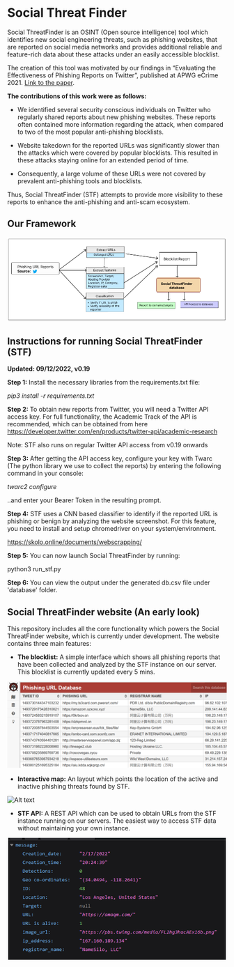 # Social Threat Finder

Social ThreatFinder is an OSINT (Open source intelligence) tool which identifies new social engineering threats, such as phishing websites, that are reported on social media networks and provides additional reliable and feature-rich data about these attacks under an easily accessible blocklist. 

The creation of this tool was motivated by our findings in “Evaluating the Effectiveness of Phishing Reports on Twitter”, published at APWG eCrime 2021. [Link to the paper](https://ieeexplore.ieee.org/abstract/document/9738786?casa_token=FjAIF57PrIUAAAAA:timEgDLq87uH-jxlNFpAbrDjAxesCbdHV3Rg05ywazIEAkLi0Bb_JVNAfhNAOR0RrczqTwk3M_Y). 

**The contributions of this work were as follows:**

- We identified several security conscious individuals on Twitter who regularly shared reports about new phishing websites. These reports often contained more information regarding the attack, when compared to two of the most popular anti-phishing blocklists.

- Website takedown for the reported URLs was significantly slower than the attacks which were covered by popular blocklists. This resulted in these attacks staying online for an extended period of time.

- Consequently, a large volume of these URLs were not covered by prevalent anti-phishing tools and blocklists. 

Thus, Social ThreatFinder (STF) attempts to provide more visibility to these reports to enhance the anti-phishing and anti-scam ecosystem. 

## Our Framework

![Alt text](/img/stf_framework_basic.png?raw=true "Social ThreatFinder Framework")

## Instructions for running Social ThreatFinder (STF)

**Updated: 09/12/2022, v0.19** 

**Step 1:** Install the necessary libraries from the requirements.txt file:

*pip3 install -r requirements.txt*

**Step 2:** To obtain new reports from Twitter, you will need a Twitter API access key. For full functionality, the Academic Track of the API is recommended, which can be obtained from here https://developer.twitter.com/en/products/twitter-api/academic-research

Note: STF also runs on regular Twitter API access from v0.19 onwards

**Step 3:** After getting the API access key, configure your key with Twarc (The python library we use to collect the reports) by entering the following command in your console:

*twarc2 configure*

..and enter your Bearer Token in the resulting prompt.

**Step 4:** STF uses a CNN based classifier to identify if the reported URL is phishing or benign by analyzing the website screenshot. For this feature, you need to install and setup chromedriver on your system/environment. 

https://skolo.online/documents/webscrapping/

**Step 5:** You can now launch Social ThreatFinder by running:

python3 run_stf.py

**Step 6:** You can view the output under the generated db.csv file under 'database' folder.

## Social ThreatFinder website (An early look)

This repository includes all the core functionality which powers the Social ThreatFinder website, which is currently under development. 
The website contains three main features:

- **The blocklist:** A simple interface which shows all phishing reports that have been collected and analyzed by the STF instance on our server. This blocklist is currently updated every 5 mins.  

![Alt text](/img/stf_database.png?raw=true "Blocklist interface")
	
- **Interactive map:** An layout which points the location of the active and inactive phishing threats found by STF. 

![Alt text](/img/stf_map.gif?raw=true "Interactive Map")

- **STF API:** A REST API which can be used to obtain URLs from the STF instance running on our servers. The easiest way to access STF data without maintaining your own instance. 
<p align="center">
<img src="/img/stf_api_demo.png" width="500" height="280"/>
</p>
